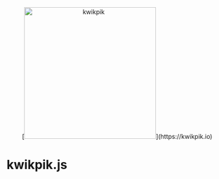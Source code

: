 <div style="text-align: center;">[<img src="https://drive.google.com/uc?id=1RKi_LSKqBJfFQWKt_A8TC8BSono2dLhx&export=view" width="300" height="300" alt="kwikpik" />](https://kwikpik.io)</div>


kwikpik.js
===============================================================